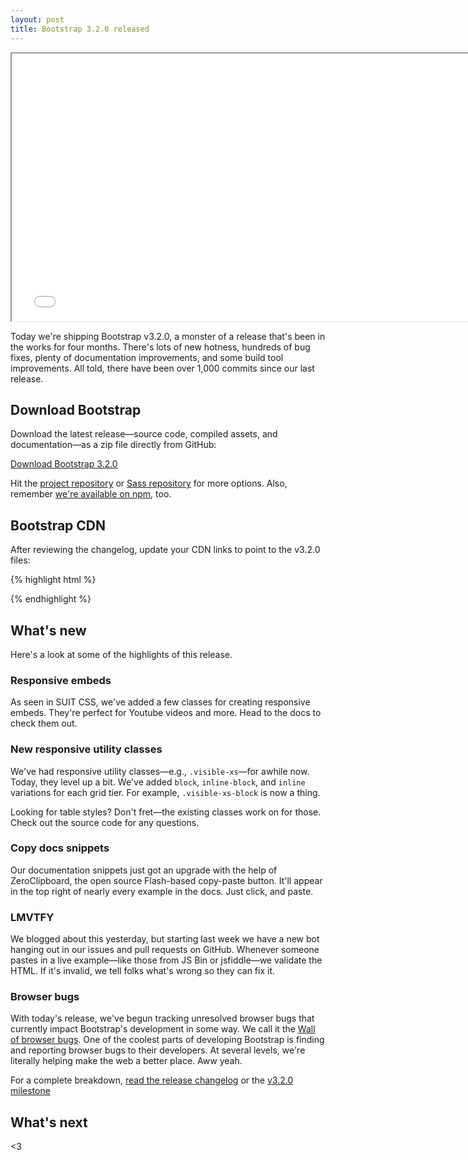 ```yaml
---
layout: post
title: Bootstrap 3.2.0 released
---
```


<iframe width="760" height="428" src="//www.youtube.com/embed/LaTGrV58wec?rel=0" allowfullscreen></iframe>

Today we're shipping Bootstrap v3.2.0, a monster of a release that's been in the works for four months. There's lots of new hotness, hundreds of bug fixes, plenty of documentation improvements, and some build tool improvements. All told, there have been over 1,000 commits since our last release.

## Download Bootstrap

Download the latest release—source code, compiled assets, and documentation—as a zip file directly from GitHub:

<a class="btn-link" href="https://github.com/twbs/bootstrap/archive/v3.2.0.zip">Download Bootstrap 3.2.0</a>

Hit the [project repository](https://github.com/twbs/bootstrap) or [Sass repository](https://github.com/twbs/bootstrap-sass) for more options. Also, remember [we're available on npm](https://www.npmjs.org/package/bootstrap), too.

## Bootstrap CDN

After reviewing the changelog, update your CDN links to point to the v3.2.0 files:

{% highlight html %}
<!-- Latest compiled and minified CSS -->
<link rel="stylesheet" href="//netdna.bootstrapcdn.com/bootstrap/3.2.0/css/bootstrap.min.css">

<!-- Optional theme -->
<link rel="stylesheet" href="//netdna.bootstrapcdn.com/bootstrap/3.2.0/css/bootstrap-theme.min.css">

<!-- Latest compiled and minified JavaScript -->
<script src="//netdna.bootstrapcdn.com/bootstrap/3.2.0/js/bootstrap.min.js"></script>
{% endhighlight %}

## What's new

Here's a look at some of the highlights of this release.

### Responsive embeds

As seen in SUIT CSS, we've added a few classes for creating responsive embeds. They're perfect for Youtube videos and more. Head to the docs to check them out.

### New responsive utility classes

We've had responsive utility classes—e.g., `.visible-xs`—for awhile now. Today, they level up a bit. We've added `block`, `inline-block`, and `inline` variations for each grid tier. For example, `.visible-xs-block` is now a thing.

Looking for table styles? Don't fret—the existing classes work on for those. Check out the source code for any questions.

### Copy docs snippets

Our documentation snippets just got an upgrade with the help of ZeroClipboard, the open source Flash-based copy-paste button. It'll appear in the top right of nearly every example in the docs. Just click, and paste.

### LMVTFY

We blogged about this yesterday, but starting last week we have a new bot hanging out in our issues and pull requests on GitHub. Whenever someone pastes in a live example—like those from JS Bin or jsfiddle—we validate the HTML. If it's invalid, we tell folks what's wrong so they can fix it.

### Browser bugs

With today's release, we've begun tracking unresolved browser bugs that currently impact Bootstrap's development in some way. We call it the [Wall of browser bugs](http://getbootstrap.com/browser-bugs). One of the coolest parts of developing Bootstrap is finding and reporting browser bugs to their developers. At several levels, we're literally helping make the web a better place. Aww yeah.

For a complete breakdown, [read the release changelog](https://github.com/twbs/bootstrap/releases/tag/v3.2.0) or the [v3.2.0 milestone](https://github.com/twbs/bootstrap/issues?milestone=26&page=1&state=closed)

## What's next


<3
